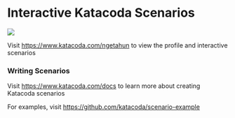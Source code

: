 # Interactive Katacoda Scenarios

[![](http://shields.katacoda.com/katacoda/ngetahun/count.svg)](https://www.katacoda.com/ngetahun "Get your profile on Katacoda.com")

Visit https://www.katacoda.com/ngetahun to view the profile and interactive scenarios

### Writing Scenarios
Visit https://www.katacoda.com/docs to learn more about creating Katacoda scenarios

For examples, visit https://github.com/katacoda/scenario-example
